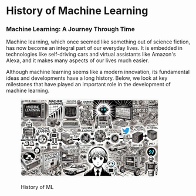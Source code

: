 # History of Machine Learning

### Machine Learning: A Journey Through Time

Machine learning, which once seemed like something out of science fiction, has now become an integral part of our everyday lives. It is embedded in technologies like self-driving cars and virtual assistants like Amazon's Alexa, and it makes many aspects of our lives much easier.&#x20;

Although machine learning seems like a modern innovation, its fundamental ideas and developments have a long history. Below, we look at key milestones that have played an important role in the development of machine learning.

<div align="left">

<figure><img src="../../../.gitbook/assets/image (2) (1).png" alt="" width="375"><figcaption><p>History of ML</p></figcaption></figure>

</div>
